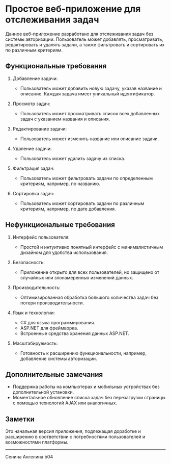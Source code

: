 # Простое веб-приложение для отслеживания задач

Данное веб-приложение разработано для отслеживания задач без системы авторизации. Пользователь может добавлять, просматривать, редактировать и удалять задачи, а также фильтровать и сортировать их по различным критериям.

## Функциональные требования

1. Добавление задачи:
   - Пользователь может добавить новую задачу, указав название и описание. Каждая задача имеет уникальный идентификатор.

2. Просмотр задач:
   - Пользователь может просматривать список всех добавленных задач с указанием названия и описания.

3. Редактирование задачи:
   - Пользователь может изменить название или описание задачи.

4. Удаление задачи:
   - Пользователь может удалить задачу из списка.

5. Фильтрация задач:
   - Пользователь может фильтровать задачи по определенным критериям, например, по названию.

6. Сортировка задач:
   - Пользователь может сортировать задачи по различным критериям, например, по дате добавления.

## Нефункциональные требования

1. Интерфейс пользователя:
   - Простой и интуитивно понятный интерфейс с минималистичным дизайном для удобства использования.

2. Безопасность:
   - Приложение открыто для всех пользователей, но защищено от случайных или злонамеренных изменений данных.

3. Производительность:
   - Оптимизированная обработка большого количества задач без потери производительности.

4. Язык и технологии:
   - C# для языка программирования.
   - ASP.NET для фреймворка.
   - Встроенные средства хранения данных ASP.NET.

5. Масштабируемость:
   - Готовность к расширению функциональности, например, добавление системы авторизации.

## Дополнительные замечания

- Поддержка работы на компьютерах и мобильных устройствах без дополнительной установки.
- Моментальное обновление списка задач без перезагрузки страницы с помощью технологий AJAX или аналогичных.

## Заметки

Это начальная версия приложения, подлежащая доработке и расширению в соответствии с потребностями пользователей и возможностями платформы.

---
Сенина Ангелина b04